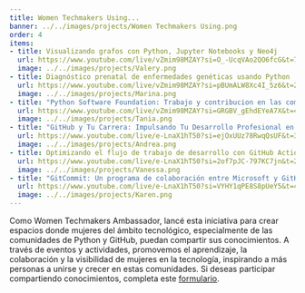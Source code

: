 ```yaml
---
title: Women Techmakers Using...
banner: ../../images/projects/Women Techmakers Using.png
order: 4
items:
- title: Visualizando grafos con Python, Jupyter Notebooks y Neo4j
  url: https://www.youtube.com/live/vZmim98MZAY?si=O_-UcqVAo2QO6fcG&t=7
  image: ../../images/projects/Valery.png
- title: Diagnóstico prenatal de enfermedades genéticas usando Python
  url: https://www.youtube.com/live/vZmim98MZAY?si=pBUmALW8Xc4I_5z6&t=2451
  image: ../../images/projects/Marina.png
- title: "Python Software Foundation: Trabajo y contribucion en las comunidades Python"
  url: https://www.youtube.com/live/vZmim98MZAY?si=GRGBV_gEhdEYeA7X&t=4479
  image: ../../images/projects/Tania.png
- title: "GitHub y Tu Carrera: Impulsando Tu Desarrollo Profesional en el Mundo Tech"
  url: https://www.youtube.com/live/e-LnaX1hT50?si=ejOxUUz78RwqQsUF&t=333
  image: ../../images/projects/Andrea.png
- title: Optimizando el flujo de trabajo de desarrollo con GitHub Actions
  url: https://www.youtube.com/live/e-LnaX1hT50?si=2of7pJC-797KC7jn&t=2661
  image: ../../images/projects/Vanessa.png
- title: "GitCommit: Un programa de colaboración entre Microsoft y GitHub"
  url: https://www.youtube.com/live/e-LnaX1hT50?si=VYHY1qPE8S8pUeY5&t=4411
  image: ../../images/projects/Karen.png
---
```


Como Women Techmakers Ambassador, lancé esta iniciativa para crear espacios
donde mujeres del ámbito tecnológico, especialmente de las comunidades de Python
y GitHub, puedan compartir sus conocimientos. A través de eventos y actividades,
promovemos el aprendizaje, la colaboración y la visibilidad de mujeres en la
tecnología, inspirando a más personas a unirse y crecer en estas comunidades. Si
deseas participar compartiendo conocimientos, completa este
[formulario](https://docs.google.com/forms/d/e/1FAIpQLSd-KzNKWxBwddMGQgn5JwXtvOlDgD9ztJd8jr3SJ24O2hC68g/viewform?usp=sharing).

